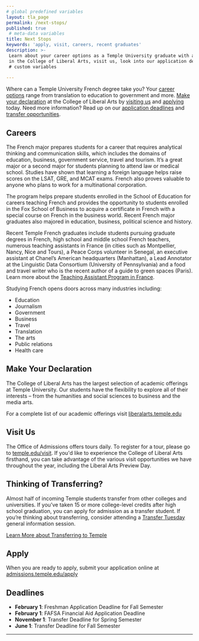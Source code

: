 ```yaml
---
# global predefined variables
layout: tla_page
permalink: /next-stops/
published: true
 # meta-data variables
title: Next Stops
keywords: 'apply, visit, careers, recent graduates'
description: >-
 Learn about your career options as a Temple University graduate with a degree in French. Make your declaration
 in the College of Liberal Arts, visit us, look into our application deadlines and transfer opportunities, and apply.
 # custom variables
 
---
```

Where can a Temple University French degree take you? Your [career options](#careers) range from translation to education to government and more. [Make your declaration](#make-your-declaration) at the College of Liberal Arts by [visiting us](#visit-us) and [applying](#apply) today. Need more information? Read up on our [application deadlines](#deadlines) and [transfer opportunities](#thinking-of-transferring).

## Careers
The French major prepares students for a career that requires analytical thinking and communication skills, which includes the domains of education, business, government service, travel and tourism. It’s a great major or a second major for students planning to attend law or medical school. Studies have shown that learning a foreign language helps raise scores on the LSAT, GRE, and MCAT exams. French also proves valuable to anyone who plans to work for a multinational corporation.

The program helps prepare students enrolled in the School of Education for careers teaching French and provides the opportunity to students enrolled in the Fox School of Business to acquire a certificate in French with a special course on French in the business world. Recent French major graduates also majored in education, business, political science and history.

Recent Temple French graduates include students pursuing graduate degrees in French, high school and middle school French teachers, numerous teaching assistants in France (in cities such as Montpellier, Nancy, Nice and Tours), a Peace Corps volunteer in Senegal, an executive assistant at Chanel’s American headquarters (Manhattan), a Lead Annotator at the Linguistic Data Consortium (University of Pennsylvania) and a food and travel writer who is the recent author of a guide to green spaces (Paris). Learn more about the [Teaching Assistant Program in France](https://www.tapif.org/).

Studying French opens doors across many industries including:
- Education
- Journalism
- Government
- Business
- Travel
- Translation
- The arts
- Public relations
- Health care

## Make Your Declaration
The College of Liberal Arts has the largest selection of  academic offerings at Temple University. Our students have the flexibility to explore all of their interests – from the humanities and social sciences to business and the media arts.   

For a complete list of our academic offerings visit [liberalarts.temple.edu](https://liberalarts.temple.edu/)

## Visit Us
The Office of Admissions offers tours daily. To register for a tour, please go to [temple.edu/visit](http://admissions.temple.edu/visit). If you'd like to experience the College of Liberal Arts firsthand, you can take advantage of the various visit opportunities we have throughout the year, including the Liberal Arts Preview Day.   

## Thinking of Transferring?
Almost half of incoming Temple students transfer from other colleges and universities. If you’ve taken 15 or more college-level credits after high school graduation, you can apply for admission as a transfer student. If you’re thinking about transferring, consider attending a [Transfer Tuesday](https://admissions.temple.edu/visit/transfer-tuesday) general information session.

[Learn More about Transferring to Temple](https://admissions.temple.edu/visit/transfer-tuesday)

## Apply
When you are ready to apply, submit your application online at [admissions.temple.edu/apply](http://admissions.temple.edu/apply)

## Deadlines
- **February 1**: Freshman Application Deadline for Fall Semester
- **February 1**: FAFSA Financial Aid Application Deadline
- **November 1**: Transfer Deadline for Spring Semester
- **June 1**: Transfer Deadline for Fall Semester

___

<script type="text/javascript" src="https://form.jotform.com/jsform/82124163988160"></script>
